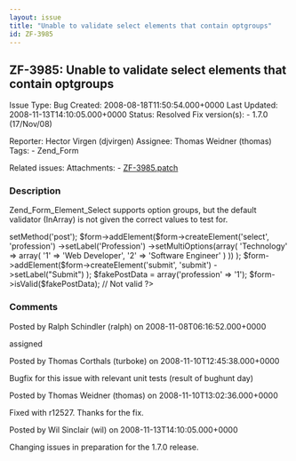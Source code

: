 ```yaml
---
layout: issue
title: "Unable to validate select elements that contain optgroups"
id: ZF-3985
---
```


ZF-3985: Unable to validate select elements that contain optgroups
------------------------------------------------------------------

 Issue Type: Bug Created: 2008-08-18T11:50:54.000+0000 Last Updated: 2008-11-13T14:10:05.000+0000 Status: Resolved Fix version(s): - 1.7.0 (17/Nov/08)
 
 Reporter:  Hector Virgen (djvirgen)  Assignee:  Thomas Weidner (thomas)  Tags: - Zend\_Form
 
 Related issues: 
 Attachments: - [ZF-3985.patch](/issues/secure/attachment/11635/ZF-3985.patch)
 
### Description

Zend\_Form\_Element\_Select supports option groups, but the default validator (InArray) is not given the correct values to test for.

 <?php $form = new Zend\_Form(); $form->setMethod('post'); $form->addElement($form->createElement('select', 'profession') ->setLabel('Profession') ->setMultiOptions(array( 'Technology' => array( '1' => 'Web Developer', '2' => 'Software Engineer' ) )) ); $form->addElement($form->createElement('submit', 'submit') ->setLabel("Submit") ); $fakePostData = array('profession' => '1'); $form->isValid($fakePostData); // Not valid ?> 

 

### Comments

Posted by Ralph Schindler (ralph) on 2008-11-08T06:16:52.000+0000

assigned

 

 

Posted by Thomas Corthals (turboke) on 2008-11-10T12:45:38.000+0000

Bugfix for this issue with relevant unit tests (result of bughunt day)

 

 

Posted by Thomas Weidner (thomas) on 2008-11-10T13:02:36.000+0000

Fixed with r12527. Thanks for the fix.

 

 

Posted by Wil Sinclair (wil) on 2008-11-13T14:10:05.000+0000

Changing issues in preparation for the 1.7.0 release.

 

 